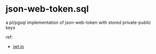 # json-web-token.sql

a pl/pgsql implementation of json-web-token with stored private-public keys

ref:

- [jwt.io](https://jwt.io)
